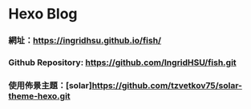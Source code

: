 # Hexo Blog

### 網址：https://ingridhsu.github.io/fish/ 

### Github Repository: https://github.com/IngridHSU/fish.git

### 使用佈景主題：[solar]https://github.com/tzvetkov75/solar-theme-hexo.git
